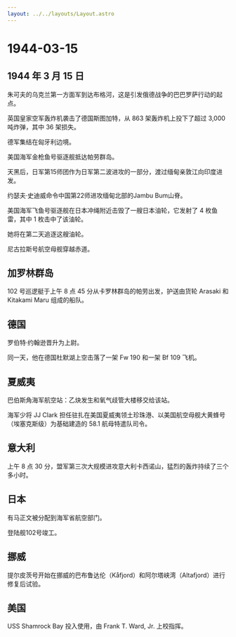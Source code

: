 ```yaml
---
layout: ../../layouts/Layout.astro
---
```


# 1944-03-15

## 1944 年 3 月 15 日

朱可夫的乌克兰第一方面军到达布格河，这是引发俄德战争的巴巴罗萨行动的起点。

英国皇家空军轰炸机袭击了德国斯图加特，从 863 架轰炸机上投下了超过 3,000
吨炸弹，其中 36 架损失。

德军集结在匈牙利边境。

美国海军金枪鱼号驱逐舰抵达帕劳群岛。

天黑后，日军第15师团作为日军第二波进攻的一部分，渡过缅甸亲敦江向印度进发。

约瑟夫·史迪威命令中国第22师进攻缅甸北部的Jambu Bum山脊。

美国海军飞鱼号驱逐舰在日本冲绳附近击毁了一艘日本油轮，它发射了 4
枚鱼雷，其中 1 枚击中了该油轮。

她将在第二天追逐这艘油轮。

尼古拉斯号航空母舰穿越赤道。

## 加罗林群岛

102 号巡逻艇于上午 8 点 45 分从卡罗林群岛的帕劳出发，护送由货轮 Arasaki
和 Kitakami Maru 组成的船队。

## 德国

罗伯特·约翰逊晋升为上尉。

同一天，他在德国杜默湖上空击落了一架 Fw 190 和一架 Bf 109 飞机。

## 夏威夷

巴伯斯角海军航空站：乙炔发生和氧气歧管大楼移交给该站。

海军少将 JJ Clark
担任驻扎在美国夏威夷领土珍珠港、以美国航空母舰大黄蜂号（埃塞克斯级）为基础建造的
58.1 航母特遣队司令。

## 意大利

上午 8 点 30
分，盟军第三次大规模进攻意大利卡西诺山，猛烈的轰炸持续了三个多小时。

## 日本

有马正文被分配到海军省航空部门。

登陆舰102号竣工。

## 挪威

提尔皮茨号开始在挪威的巴布鲁达伦（Kåfjord）和阿尔塔峡湾（Altafjord）进行修复后试验。

## 美国

USS Shamrock Bay 投入使用，由 Frank T. Ward, Jr. 上校指挥。